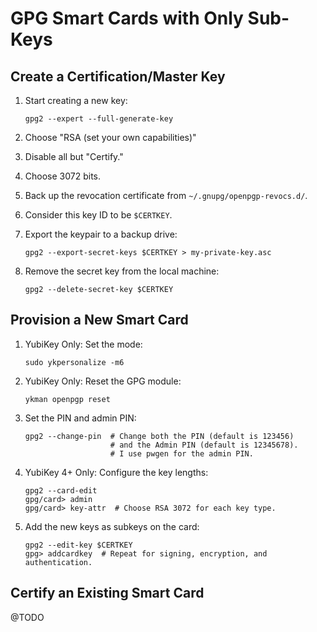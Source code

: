 # GPG Smart Cards with Only Sub-Keys

## Create a Certification/Master Key

1. Start creating a new key:

       gpg2 --expert --full-generate-key

1. Choose "RSA (set your own capabilities)"
1. Disable all but "Certify."
1. Choose 3072 bits.
1. Back up the revocation certificate from `~/.gnupg/openpgp-revocs.d/`.
1. Consider this key ID to be `$CERTKEY`.
1. Export the keypair to a backup drive:

       gpg2 --export-secret-keys $CERTKEY > my-private-key.asc

1. Remove the secret key from the local machine:

       gpg2 --delete-secret-key $CERTKEY

## Provision a New Smart Card

1. YubiKey Only: Set the mode:

       sudo ykpersonalize -m6

1. YubiKey Only: Reset the GPG module:

       ykman openpgp reset

1. Set the PIN and admin PIN:

       gpg2 --change-pin  # Change both the PIN (default is 123456)
                          # and the Admin PIN (default is 12345678).
                          # I use pwgen for the admin PIN.

1. YubiKey 4+ Only: Configure the key lengths:

       gpg2 --card-edit
       gpg/card> admin
       gpg/card> key-attr  # Choose RSA 3072 for each key type.

1. Add the new keys as subkeys on the card:

       gpg2 --edit-key $CERTKEY
       gpg> addcardkey  # Repeat for signing, encryption, and authentication.

## Certify an Existing Smart Card

@TODO
